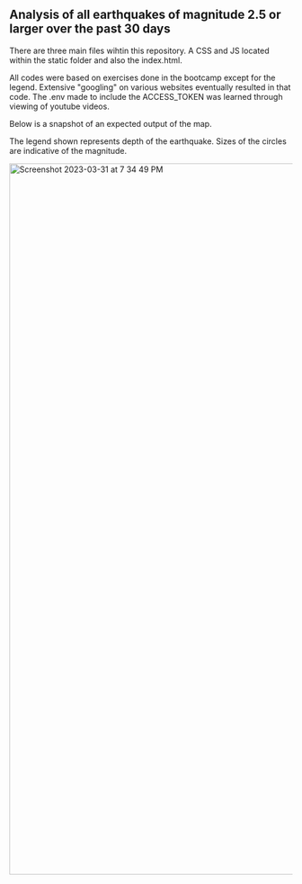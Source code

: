 ## Analysis of all earthquakes of magnitude 2.5 or larger over the past 30 days

There are three main files wihtin this repository.  A CSS and JS located within the static folder and also the index.html.

All codes were based on exercises done in the bootcamp except for the legend.  Extensive "googling" on various websites eventually resulted in that code.
The .env made to include the ACCESS_TOKEN was learned through viewing of youtube videos.


Below is a snapshot of an expected output of the map.  

The legend shown represents depth of the earthquake.  Sizes of the circles are indicative of the magnitude.



<img width="1264" alt="Screenshot 2023-03-31 at 7 34 49 PM" src="https://user-images.githubusercontent.com/115322974/229261955-cf7d13d5-62ec-4f64-938a-89d4e58e762a.png">
